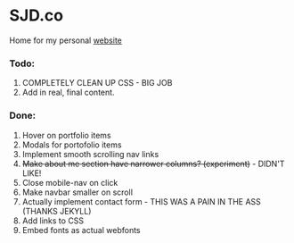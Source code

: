 # SJD.co
Home for my personal [website][1]

### Todo:

1. COMPLETELY CLEAN UP CSS - BIG JOB
2. Add in real, final content.

### Done:

1. Hover on portfolio items 
2. Modals for portofolio items
1. Implement smooth scrolling nav links</span>
6. <span style="text-decoration: line-through;">Make about me section have narrower columns? (experiment)</span> - DIDN'T LIKE!
6. Close mobile-nav on click
3. Make navbar smaller on scroll
2. Actually implement contact form - THIS WAS A PAIN IN THE ASS (THANKS JEKYLL)
4. Add links to CSS
5. Embed fonts as actual webfonts

[1]:	http://sjd.co/	

<!--
Code for strikethrough...

<span style="text-decoration: line-through;">
</span>
-->